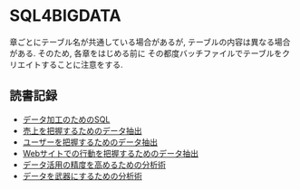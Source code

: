 # SQL4BIGDATA

章ごとにテーブル名が共通している場合があるが,
テーブルの内容は異なる場合がある. そのため, 各章をはじめる前に
その都度バッチファイルでテーブルをクリエイトすることに注意をする.

## 読書記録


- [データ加工のためのSQL](3-sql-data-manipulation.html)
- [売上を把握するためのデータ抽出](4-extract-data-for-grasp-sales.html)
- [ユーザーを把握するためのデータ抽出](5-extract-data-for-understanding-user.html)
- [Webサイトでの行動を把握するためのデータ抽出](6-extract-data-of-user-action.html)
- [データ活用の精度を高めるための分析術](7-arts-of-increase-accuracy.html)
- [データを武器にするための分析術](8-data-as-gan.html)

